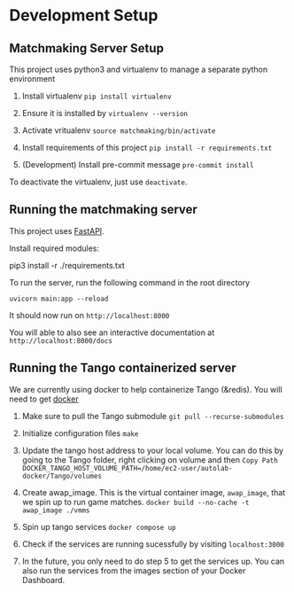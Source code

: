 

# Development Setup
## Matchmaking Server Setup

This project uses python3 and virtualenv to manage a separate python environment

1. Install virtualenv
` pip install virtualenv `

2. Ensure it is installed by
`virtualenv --version`

3. Activate vritualenv
`source matchmaking/bin/activate`

4. Install requirements of this project
`pip install -r requirements.txt`

5. (Development) Install pre-commit message
`pre-commit install`

To deactivate the virtualenv, just use `deactivate`.

## Running the matchmaking server

This project uses [FastAPI](https://fastapi.tiangolo.com/).

Install required modules:

pip3 install -r ./requirements.txt

To run the server, run the following command in the root directory

`uvicorn main:app --reload`

It should now run on `http://localhost:8000`

You will able to also see an interactive documentation at `http://localhost:8000/docs`

## Running the Tango containerized server

We are currently using docker to help containerize Tango (&redis). You will need to get [docker](https://docs.docker.com/get-docker/)

1. Make sure to pull the Tango submodule
`git pull --recurse-submodules`

2. Initialize configuration files
`make`

3. Update the tango host address to your local volume. You can do this by going to the Tango folder, right clicking on volume and then `Copy Path`
`DOCKER_TANGO_HOST_VOLUME_PATH=/home/ec2-user/autolab-docker/Tango/volumes`

4. Create awap_image. This is the virtual container image, `awap_image`, that we spin up to run game matches.
`docker build --no-cache -t awap_image ./vmms`

5. Spin up tango services
`docker compose up`

6. Check if the services are running sucessfully by visiting `localhost:3000`

7. In the future, you only need to do step 5 to get the services up. You can also run the services from the images section of your Docker Dashboard.
